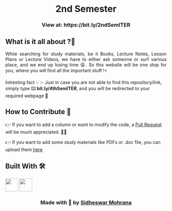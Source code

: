<h1 align='center'> 2nd Semester </h1>
<h3 align="center">View at: https://bit.ly/2ndSemITER </h3>

## What is it all about ?🧐
<p align='justify'>
While searching for study materials, be it Books, Lecture Notes, Lesson Plans or Lecture Videos, we have to either ask someone or surf various place, and we end up losing time &#128553;. So this website will be one stop for you, where you will find all the important stuff !&#9889;
</p>

Intresting fact &#128161; :- Just in case you are not able to find this repository/link, simply type &#9000;&#65039; **bit.ly/4thSemITER**, and you will be redirected to your required webpage &#127881;

## How to Contribute &#129309;

&#128073; If you want to add a column or want to modify the code, a [Pull Request](https://github.com/kaal-coder/4thSemester/pulls) will be much appreciated. &#128079;&#127995;

&#128073; If you want to add some study materials like PDFs or .doc file, you can upload them [here](https://drive.google.com/drive/folders/1wv04Wc3ZiKROp-S1u1qkh7cIxkXGLn_D?usp=sharing)


## Built With &#128736;&#65039;
<img src= "https://www.vectorlogo.zone/logos/w3_html5/w3_html5-icon.svg" height=40 ></img>
<img src= "https://www.vectorlogo.zone/logos/w3_css/w3_css-icon.svg" height=40 ></img>


<h3 align="center">Made with &#x1F90D; by <a href= "https://github.com/Sidcipher"> Sidheswar Mohrana </a></h3>
